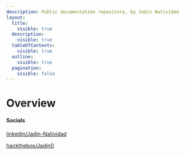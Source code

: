 ```yaml
---
description: Public documentation repository, by Jadin Natividad
layout:
  title:
    visible: true
  description:
    visible: true
  tableOfContents:
    visible: true
  outline:
    visible: true
  pagination:
    visible: false
---
```


# Overview

#### Socials

[linkedin/Jadin-Natividad](https://www.linkedin/in/jadin-natividad/)

[hackthebox/Jadin0](https://app.hackthebox.com/profile/1333812)
